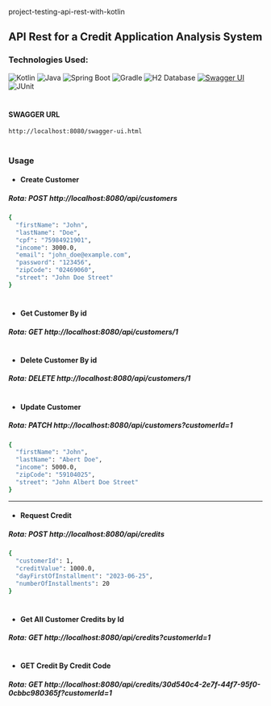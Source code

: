 project-testing-api-rest-with-kotlin
## API Rest for a Credit Application Analysis System

### Technologies Used:
![Kotlin](https://img.shields.io/badge/kotlin-%230095D5.svg?style=plastic&logo=kotlin&logoColor=white)
![Java](https://img.shields.io/badge/Java-%23ED8B00.svg?style=plastic&logo=java&logoColor=white)
![Spring Boot](https://img.shields.io/badge/Spring%20Boot-%236DB33F.svg?style=plastic&logo=spring-boot)
![Gradle](https://img.shields.io/badge/gradle-%2302303A.svg?style=plastic&logo=gradle&logoColor=white)
![H2 Database](https://img.shields.io/badge/H2%20Database-gray?style=plastic&logo=h2&logoColor=white)
[![Swagger UI](https://img.shields.io/badge/Swagger%20UI-%2385EA2D.svg?style=plastic&logo=swagger&logoColor=white)](https://link-para-o-seu-swagger-ui)
![JUnit](https://img.shields.io/badge/JUnit-%23525DCB.svg?style=plastic&logo=junit5&logoColor=white)

#

#### SWAGGER URL
```bash
http://localhost:8080/swagger-ui.html
```
#

### Usage

* #### Create Customer

##### Rota: POST http://localhost:8080/api/customers
```bash
{
  "firstName": "John",
  "lastName": "Doe",
  "cpf": "75984921901",
  "income": 3000.0,
  "email": "john_doe@example.com",
  "password": "123456",
  "zipCode": "02469060",
  "street": "John Doe Street"
}
```

#

* #### Get Customer By id

##### Rota: GET http://localhost:8080/api/customers/1

#

* #### Delete Customer By id

##### Rota: DELETE http://localhost:8080/api/customers/1

#

* #### Update Customer

##### Rota: PATCH http://localhost:8080/api/customers?customerId=1
```bash
{
  "firstName": "John",
  "lastName": "Abert Doe",
  "income": 5000.0,
  "zipCode": "59104025",
  "street": "John Albert Doe Street"
}
```

---

* #### Request Credit

##### Rota: POST http://localhost:8080/api/credits
```bash
{
  "customerId": 1,
  "creditValue": 1000.0,
  "dayFirstOfInstallment": "2023-06-25",
  "numberOfInstallments": 20
}
```

#

* #### Get All Customer Credits by Id

##### Rota: GET http://localhost:8080/api/credits?customerId=1

#

* #### GET Credit By Credit Code

##### Rota: GET http://localhost:8080/api/credits/30d540c4-2e7f-44f7-95f0-0cbbc980365f?customerId=1

